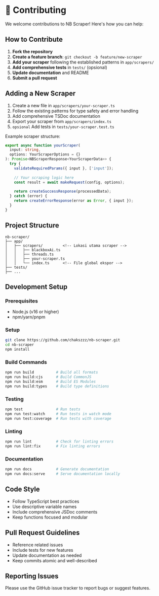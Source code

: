 # 🤝 Contributing

We welcome contributions to NB Scraper! Here's how you can help:

## How to Contribute

1. **Fork the repository**
2. **Create a feature branch**: `git checkout -b feature/new-scraper`
3. **Add your scraper** following the established patterns in `app/scrapers/`
4. **Add comprehensive tests** in `tests/` (opsional)
5. **Update documentation** and README
6. **Submit a pull request**

## Adding a New Scraper

1. Create a new file in `app/scrapers/your-scraper.ts`
2. Follow the existing patterns for type safety and error handling
3. Add comprehensive TSDoc documentation
4. Export your scraper from `app/scrapers/index.ts`
5. `opsional` Add tests in `tests/your-scraper.test.ts`

Example scraper structure:

```typescript
export async function yourScraper(
  input: string,
  options: YourScraperOptions = {}
): Promise<NBScraperResponse<YourScraperData>> {
  try {
    validateRequiredParams({ input }, ['input']);
    
    // Your scraping logic here
    const result = await makeRequest(config, options);
    
    return createSuccessResponse(processedData);
  } catch (error) {
    return createErrorResponse(error as Error, { input });
  }
}
```

## Project Structure
```
nb-scraper/
├── app/
│   ├── scrapers/         <!-- Lokasi utama scraper -->
│   │   ├── blackboxAi.ts
│   │   ├── threads.ts
│   │   ├── your-scraper.ts
│   │   └── index.ts      <!-- File global ekspor -->
├── tests/
├── ...
```

## Development Setup

### Prerequisites
- Node.js (v16 or higher)
- npm/yarn/pnpm

### Setup
```bash
git clone https://github.com/chakszzz/nb-scraper.git
cd nb-scraper
npm install
```

### Build Commands
```bash
npm run build          # Build all formats
npm run build:cjs      # Build CommonJS
npm run build:esm      # Build ES Modules
npm run build:types    # Build type definitions
```

### Testing
```bash
npm test               # Run tests
npm run test:watch     # Run tests in watch mode
npm run test:coverage  # Run tests with coverage
```

### Linting
```bash
npm run lint           # Check for linting errors
npm run lint:fix       # Fix linting errors
```

### Documentation
```bash
npm run docs           # Generate documentation
npm run docs:serve     # Serve documentation locally
```

## Code Style
- Follow TypeScript best practices
- Use descriptive variable names
- Include comprehensive JSDoc comments
- Keep functions focused and modular

## Pull Request Guidelines
- Reference related issues
- Include tests for new features
- Update documentation as needed
- Keep commits atomic and well-described

## Reporting Issues
Please use the GitHub issue tracker to report bugs or suggest features.
